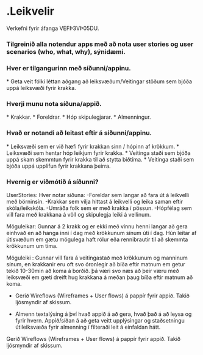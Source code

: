 # .Leikvelir
Verkefni fyrir áfanga VEFÞ3VÞ05DU.
<h3> Tilgreinið alla notendur apps með að nota user stories og user scenarios (who, what, why), sýnidæmi.</h3>
<h3> Hver er  tilgangurinn með síðunni/appinu. </h3>
  * Geta veit fólki léttan aðgang að leiksvæðum/Veitingar stöðum sem bjóða uppá leiksvæði fyrir krakka.
<h3>Hverji munu nota síðuna/appið. </h3>
  * Krakkar.
  * Foreldrar.
  * Hóp skipulegjarar.
  * Almenningur.
<h3> Hvað er notandi að leitast eftir á síðunni/appinu. </h3>
 * Leiksvæði sem er við hæfi fyrir krakkan sinn / hópinn af krökkum.
 * Leiksvæði sem hentar hóp leikjum fyrir krakka.
 * Veitinga staði sem bjóða uppá skam skemmtun fyrir krakka til að stytta biðtíma.
 * Veitinga staði sem bjóða uppá upplifun fyrir krakkana þeirra.
<h3> Hvernig er viðmótið á síðunni? </h3>



UserStories:
Hver notar síðuna:
 -Foreldar sem langar að fara út á leikvelli með börninsín.
 -Krakkar sem vilja hittast á leikvelli og leika saman eftir skóla/leikskóla.
 -Umráða folk sem er með krakka í pössun.
 -Hópfélag sem vill fara með krakkana á völl og skipulegja leiki á vellinum.
 
Möguleikar:
Gunnar á 2 krakk og er ekki með vinnu henni langar að gera einhvað en að hanga inni í dag með krökkunum sínum úti í dag. Hún leitar af útisvæðum em gætu mögulega haft rólur eða rennibrautir til að skemmta krökkunum um tíma.

Möguleiki :
Gunnar vill fara á veitingastað með krökkunum og manninum sínum, en krakkanir eru oft svo óronlegir að bíða eftir matnum em getur tekið 10-30min að koma á borðið. þá væri svo næs að þeir væru með leiksvæði em gæti dreift hug krakkana á meðan þaug bíða eftir matnum að koma.

* Gerið Wireflows (Wireframes + User flows) á pappír fyrir appið. Takið ljósmyndir af skissum.
  
* Almenn textalýsing á því hvað appið á að gera, hvað það á að leysa og fyrir hvern.
  Appið/síðan á að geta veitt upplýsingar og staðsetningu útileiksvæða fyrir almenning í filteraði leit á einfaldan hátt.

Gerið Wireflows (Wireframes + User flows) á pappír fyrir appið. Takið ljósmyndir af skissum.
